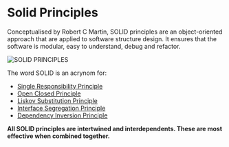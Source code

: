 # Solid Principles
Conceptualised by Robert C Martin, SOLID principles are an object-oriented approach that are applied to software structure design. It ensures that the software is modular, easy to understand, debug and refactor.

![SOLID PRINCIPLES](https://user-images.githubusercontent.com/75598310/233797520-11268c95-7268-4cff-819e-e03aa69c8feb.jpg)


The word SOLID is an acrynom for:
- [Single Responsibility Principle](https://github.com/ramanks19/solid-principles/tree/main/1.%20Single%20Responsibility%20Principle)
- [Open Closed Principle](https://github.com/ramanks19/solid-principles/tree/main/2.%20Open%20Closed%20Principle)
- [Liskov Substitution Principle](https://github.com/ramanks19/solid-principles/tree/main/3.%20Liskov%20Substitution%20Principle)
- [Interface Segregation Principle](https://github.com/ramanks19/solid-principles/tree/main/4.%20Interface%20Segregation%20Principle)
- [Dependency Inversion Principle](https://github.com/ramanks19/solid-principles/tree/main/5.%20Dependency%20Inversion%20Principle)


**All SOLID principles are intertwined and interdependents. These are most effective when combined together.**